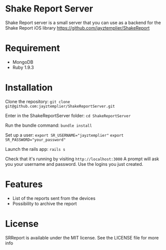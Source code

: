 # Shake Report Server

Shake Report server is a small server that you can use as a backend for the Shake Report iOS library
https://github.com/jayztemplier/ShakeReport

# Requirement

* MongoDB
* Ruby 1.9.3

# Installation

Clone the repository:
`git clone git@github.com:jayztemplier/ShakeReportServer.git`

Enter in the ShakeReportServer folder:
`cd ShakeReportServer`

Run the bundle command:
`bundle install`

Set up a user:
`export SR_USERNAME="jayztemplier"`
`export SR_PASSWORD="your_password"`

Launch the rails app:
`rails s`	

Check that it's running by visiting `http://localhost:3000`
A prompt will ask you your username and password. Use the logins you just created.
# Features

* List of the reports sent from the devices
* Possibility to archive the report

# License
SRReport is available under the MIT license. See the LICENSE file for more info